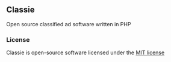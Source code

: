 ## Classie

Open source classified ad software written in PHP

### License

Classie is open-source software licensed under the [MIT license](http://opensource.org/licenses/MIT)

